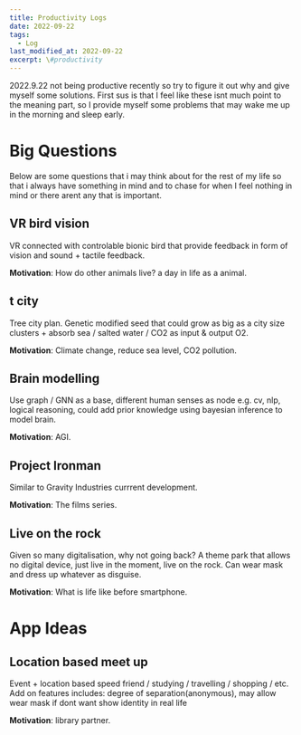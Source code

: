 ```yaml
---
title: Productivity Logs
date: 2022-09-22
tags:
  - Log
last_modified_at: 2022-09-22
excerpt: \#productivity 
---
```


2022.9.22 not being productive recently so try to figure it out why and give myself some solutions.
First sus is that I feel like these isnt much point to the meaning part, so I provide myself some problems that may wake me up in the morning and sleep early.

# Big Questions

Below are some questions that i may think about for the rest of my life so that i always have something in mind and to chase for when I feel nothing in mind or there arent any that is important.

## VR bird vision

VR connected with controlable bionic bird that provide feedback in form of vision and sound + tactile feedback.

**Motivation**: How do other animals live? a day in life as a animal.


## t city

Tree city plan.
Genetic modified seed that could grow as big as a city size clusters + absorb sea / salted water / CO2 as input & output O2.

**Motivation**: Climate change, reduce sea level, CO2 pollution.

## Brain modelling 

Use graph / GNN as a base, different human senses as node e.g. cv, nlp, logical reasoning, could add prior knowledge using bayesian inference to model brain.

**Motivation**: AGI.

## Project Ironman

Similar to Gravity Industries currrent development.

**Motivation**: The films series.


## Live on the rock

Given so many digitalisation, why not going back?
A theme park that allows no digital device, just live in the moment, live on the rock. Can wear mask and dress up whatever as disguise.

**Motivation**: What is life like before smartphone.


# App Ideas

## Location based meet up 

Event + location based speed friend / studying / travelling / shopping / etc.
Add on features includes: degree of separation(anonymous), may allow wear mask if dont want show identity in real life

**Motivation**: library partner.

## 




